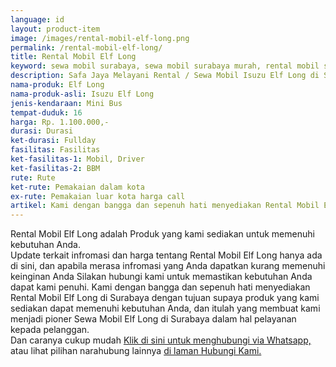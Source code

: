 ```yaml
---
language: id
layout: product-item
image: /images/rental-mobil-elf-long.png
permalink: /rental-mobil-elf-long/
title: Rental Mobil Elf Long
keyword: sewa mobil surabaya, sewa mobil surabaya murah, rental mobil surabaya, rental mobil surabaya murah, safajaya, safa jaya, safajaya.com, sewa mobil di surabaya, rental mobil di surabaya
description: Safa Jaya Melayani Rental / Sewa Mobil Isuzu Elf Long di Surabaya paling Murah dan terpercaya di Jawa timur Hubungi kami Call/WA di 081234220073
nama-produk: Elf Long
nama-produk-asli: Isuzu Elf Long
jenis-kendaraan: Mini Bus
tempat-duduk: 16
harga: Rp. 1.100.000,-
durasi: Durasi
ket-durasi: Fullday
fasilitas: Fasilitas
ket-fasilitas-1: Mobil, Driver
ket-fasilitas-2: BBM
rute: Rute
ket-rute: Pemakaian dalam kota
ex-rute: Pemakaian luar kota harga call
artikel: Kami dengan bangga dan sepenuh hati menyediakan Rental Mobil Elf Long di Surabaya dengan tujuan supaya produk yang kami sediakan dapat memenuhi kebutuhan Anda, dan itulah yang membuat kami menjadi pioner Sewa Mobil Elf Long di Surabaya dalam hal pelayanan kepada pelanggan.
---
```

Rental Mobil Elf Long adalah Produk yang kami sediakan untuk memenuhi kebutuhan Anda.<br>Update terkait infromasi dan harga tentang Rental Mobil Elf Long hanya ada di sini, dan apabila merasa infromasi yang Anda dapatkan kurang memenuhi keinginan Anda Silakan hubungi kami untuk memastikan kebutuhan Anda dapat kami penuhi. Kami dengan bangga dan sepenuh hati menyediakan Rental Mobil Elf Long di Surabaya dengan tujuan supaya produk yang kami sediakan dapat memenuhi kebutuhan Anda, dan itulah yang membuat kami menjadi pioner Sewa Mobil Elf Long di Surabaya dalam hal pelayanan kepada pelanggan.<br>
Dan caranya cukup mudah <a href="https://web.whatsapp.com/send?phone=6281234220073&text=Hallo,%20CS%20safajaya.com">Klik di sini untuk menghubungi via Whatsapp,</a> atau lihat pilihan narahubung lainnya <a href="/kontak-kami/">di laman Hubungi Kami.</a>